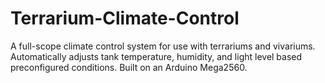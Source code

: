 # Terrarium-Climate-Control
A full-scope climate control system for use with terrariums and vivariums. Automatically adjusts tank temperature, humidity, and light level based preconfigured conditions. Built on an Arduino Mega2560.
